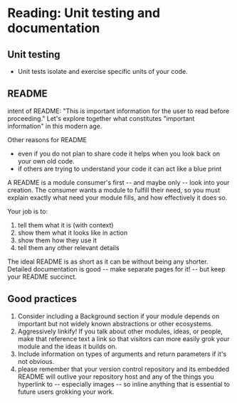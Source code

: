 # Reading: Unit testing and documentation
## Unit testing
- Unit tests isolate and exercise specific units of your code.
## README
 intent of README: "This is important information for the user to read before proceeding." Let's explore together what constitutes "important information" in this modern age.

 Other reasons for README
 - even if you do not plan to share code it helps when you look back on your own old code.
 - if others are trying to understand your code it can act like a  blue print

A README is a module consumer's first -- and maybe only -- look into your creation. The consumer wants a module to fulfill their need, so you must explain exactly what need your module fills, and how effectively it does so.

Your job is to:

1. tell them what it is (with context)
2. show them what it looks like in action
3. show them how they use it
4. tell them any other relevant details

 The ideal README is as short as it can be without being any shorter. Detailed documentation is good -- make separate pages for it! -- but keep your README succinct.

## Good practices
1. Consider including a Background section if your module depends on important but not widely known abstractions or other ecosystems.
2. Aggressively linkify! If you talk about other modules, ideas, or people, make that reference text a link so that visitors can more easily grok your module and the ideas it builds on.
3. Include information on types of arguments and return parameters if it's not obvious.
4.  please remember that your version control repository and its embedded README will outlive your repository host and any of the things you hyperlink to -- especially images -- so inline anything that is essential to future users grokking your work.